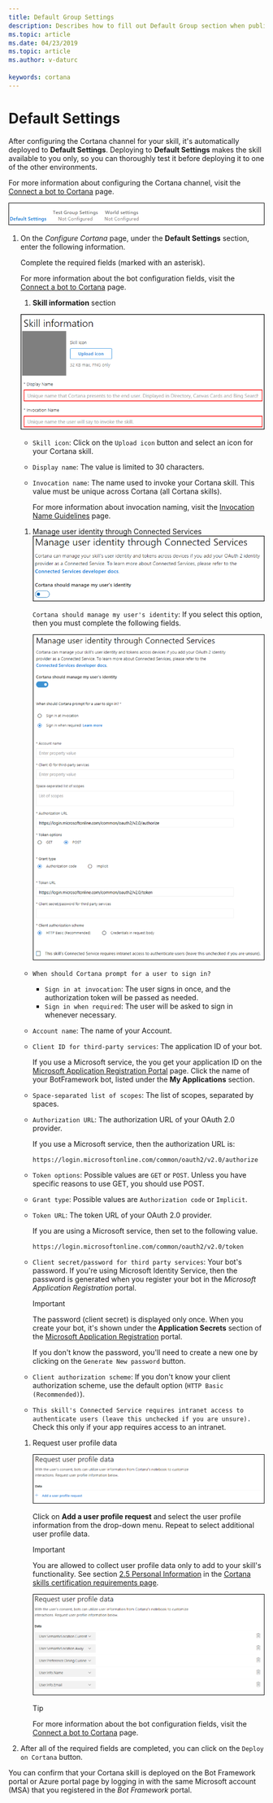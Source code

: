 ```yaml
---
title: Default Group Settings
description: Describes how to fill out Default Group section when publishing a Cortana skill.
ms.topic: article
ms.date: 04/23/2019
ms.topic: article
ms.author: v-daturc

keywords: cortana
---
```


# Default Settings

After configuring the Cortana channel for your skill, it's automatically deployed to **Default Settings**. Deploying to **Default Settings** makes the skill available to you only, so you can thoroughly test it before deploying it to one of the other environments.

For more information about configuring the Cortana channel, visit the [Connect a bot to Cortana](https://docs.microsoft.com/azure/bot-service/bot-service-channel-connect-cortana?view=azure-bot-service-3.0) page.

![Default settings](../media/images/default_settings.png)

1. On the *Configure Cortana* page, under the **Default Settings** section, enter the following information.

    Complete the required fields (marked with an asterisk).

    For more information about the bot configuration fields, visit the [Connect a bot to Cortana](https://docs.microsoft.com/azure/bot-service/bot-service-channel-connect-cortana) page.

    1. **Skill information** section

    ![Skill information](../media/images/default_settings-skill_information.png)

    * `Skill icon`: Click on the `Upload icon` button and select an icon for your Cortana skill.
    * `Display name`: The value is limited to 30 characters.
    * `Invocation name`: The name used to invoke your Cortana skill. This value must be unique across Cortana (all Cortana skills).

        For more information about invocation naming, visit the [Invocation Name Guidelines](./cortana-invocation-guidelines.md) page.

    1. Manage user identity through Connected Services
    ![Manage user identity through Connected Services](../media/images/default_settings-manage_user_identity_connected_services-off.png)

        `Cortana should manage my user's identity`: If you select this option, then you must complete the following fields.

        ![Manage user identity through Connected Services](../media/images/default_settings-manage_user_identity_connected_services-on.png)

    * `When should Cortana prompt for a user to sign in?`
        * `Sign in at invocation`: The user signs in once, and the authorization token will be passed as needed.
        * `Sign in when required`: The user will be asked to sign in whenever necessary.

    * `Account name`: The name of your Account.

    * `Client ID for third-party services`: The application ID of your bot.

        If you use a Microsoft service, the you get your application ID on the [Microsoft Application Registration Portal](https://apps.dev.microsoft.com/#/appList) page. Click the name of your BotFramework bot, listed under the **My Applications** section.

    * `Space-separated list of scopes`: The list of scopes, separated by spaces.
    * `Authorization URL`: The authorization URL of your OAuth 2.0 provider.

        If you use a Microsoft service, then the authorization URL is:

        ```url
        https://login.microsoftonline.com/common/oauth2/v2.0/authorize
        ```

    * `Token options`: Possible values are `GET` or `POST`. Unless you have specific reasons to use GET, you should use POST.
    * `Grant type`: Possible values are `Authorization code` or `Implicit`.
    * `Token URL`: The token URL of your OAuth 2.0 provider.

        If you are using a Microsoft service, then set to the following value.

        ```url
        https://login.microsoftonline.com/common/oauth2/v2.0/token
        ```

    * `Client secret/password for third party services`: Your bot's password.  If you're using Microsoft Identity Service, then the password is generated when you register your bot in the *Microsoft Application Registration* portal.

        >[!IMPORTANT]
        > The password (client secret) is displayed only once. When you create your bot, it's shown under the **Application Secrets** section of the [Microsoft Application Registration](https://apps.dev.microsoft.com/#/appList) portal.
        >
        > If you don't know the password, you'll need to create a new one by clicking on the `Generate New password` button.

    * `Client authorization scheme`: If you don't know your client authorization scheme, use  the default option (`HTTP Basic (Recommended)`).

    * `This skill's Connected Service requires intranet access to authenticate users (leave this unchecked if you are unsure).` Check this only if your app requires access to an intranet.

    1. Request user profile data

        ![Request user profile](../media/images/default_settings-request_user_profile_data-empty.png)

        Click on **Add a user profile request** and select the user profile information from the drop-down menu. Repeat to select additional user profile data.

        >[!IMPORTANT]
        > You are allowed to collect user profile data only to add to your skill's functionality. See section [2.5 Personal Information](./skill-review-guidelines.md#25-personal-information) in the [Cortana skills certification requirements page](./skill-review-guidelines.md).

        ![Request user profile - all](../media/images/default_settings-request_user_profile_data-all.png)

        >[!TIP]
        > For more information about the bot configuration fields, visit the  [Connect a bot to Cortana](https://docs.microsoft.com/azure/bot-service/bot-service-channel-connect-cortana) page.

1. After all of the required fields are completed, you can click on the `Deploy on Cortana` button.

 <!--    ![Back to Channels, Deploy on Cortana, Manage](../media/images/default_settings-back-deploy-manage.png)

    ![Deploy on Cortana - enabled](../media/images/default_settings-back-deploy-manage-active.png) -->

You can confirm that your Cortana skill is deployed on the Bot Framework portal or Azure portal page by logging in with the same Microsoft account (MSA) that you registered in the *Bot Framework* portal.

